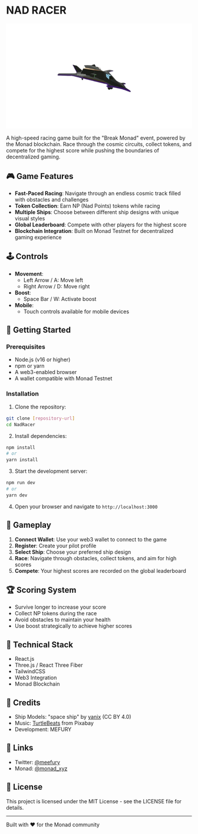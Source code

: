 # NAD RACER

![NAD RACER](public/models/ship1.png)

A high-speed racing game built for the "Break Monad" event, powered by the Monad blockchain. Race through the cosmic circuits, collect tokens, and compete for the highest score while pushing the boundaries of decentralized gaming.

## 🎮 Game Features

- **Fast-Paced Racing**: Navigate through an endless cosmic track filled with obstacles and challenges
- **Token Collection**: Earn NP (Nad Points) tokens while racing
- **Multiple Ships**: Choose between different ship designs with unique visual styles
- **Global Leaderboard**: Compete with other players for the highest score
- **Blockchain Integration**: Built on Monad Testnet for decentralized gaming experience

## 🕹️ Controls

- **Movement**:
  - Left Arrow / A: Move left
  - Right Arrow / D: Move right
- **Boost**:
  - Space Bar / W: Activate boost
- **Mobile**:
  - Touch controls available for mobile devices

## 🚀 Getting Started

### Prerequisites

- Node.js (v16 or higher)
- npm or yarn
- A web3-enabled browser
- A wallet compatible with Monad Testnet

### Installation

1. Clone the repository:
```bash
git clone [repository-url]
cd NadRacer
```

2. Install dependencies:
```bash
npm install
# or
yarn install
```

3. Start the development server:
```bash
npm run dev
# or
yarn dev
```

4. Open your browser and navigate to `http://localhost:3000`

## 🎯 Gameplay

1. **Connect Wallet**: Use your web3 wallet to connect to the game
2. **Register**: Create your pilot profile
3. **Select Ship**: Choose your preferred ship design
4. **Race**: Navigate through obstacles, collect tokens, and aim for high scores
5. **Compete**: Your highest scores are recorded on the global leaderboard

## 🏆 Scoring System

- Survive longer to increase your score
- Collect NP tokens during the race
- Avoid obstacles to maintain your health
- Use boost strategically to achieve higher scores

## 🔧 Technical Stack

- React.js
- Three.js / React Three Fiber
- TailwindCSS
- Web3 Integration
- Monad Blockchain

## 🎵 Credits

- Ship Models: "space ship" by [yanix](https://skfb.ly/LzKz) (CC BY 4.0)
- Music: [TurtleBeats](https://pixabay.com/users/turtlebeats-46526702/) from Pixabay
- Development: MEFURY

## 🔗 Links

- Twitter: [@meefury](https://x.com/meefury)
- Monad: [@monad_xyz](https://x.com/monad_xyz)

## 📄 License

This project is licensed under the MIT License - see the LICENSE file for details.

---

Built with ❤️ for the Monad community
